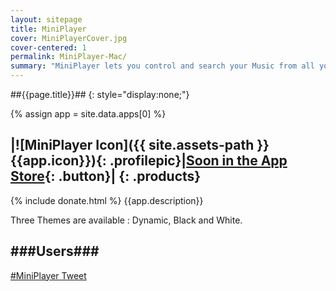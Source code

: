 ```yaml
---
layout: sitepage
title: MiniPlayer
cover: MiniPlayerCover.jpg
cover-centered: 1
permalink: MiniPlayer-Mac/
summary: "MiniPlayer lets you control and search your Music from all your favorite services. You will love to listen your Music thanks to its simple and beautiful Design."
---
```

##{{page.title}}##
{: style="display:none;"}

{% assign app = site.data.apps[0] %}


|![MiniPlayer Icon]({{ site.assets-path }}{{app.icon}}){: .profilepic}|[Soon in the App Store](){: .button}|
{: .products}
-------
{% include donate.html %}
{{app.description}}

Three Themes are available : Dynamic, Black and White.  


###Users###
---------
<div class="twittertimeline">
<a class="twitter-timeline" href="https://twitter.com/hashtag/MiniPlayer" data-widget-id="341248617748758528">#MiniPlayer Tweet</a>
<script>!function(d,s,id){var js,fjs=d.getElementsByTagName(s)[0],p=/^http:/.test(d.location)?'http':'https';if(!d.getElementById(id)){js=d.createElement(s);js.id=id;js.src=p+"://platform.twitter.com/widgets.js";fjs.parentNode.insertBefore(js,fjs);}}(document,"script","twitter-wjs");</script>
</div>
